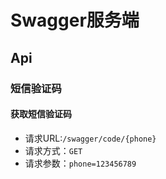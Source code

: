 # Swagger服务端
## Api
### 短信验证码
#### 获取短信验证码
- 请求URL:`/swagger/code/{phone}`
- 请求方式：`GET`
- 请求参数：`phone=123456789`
